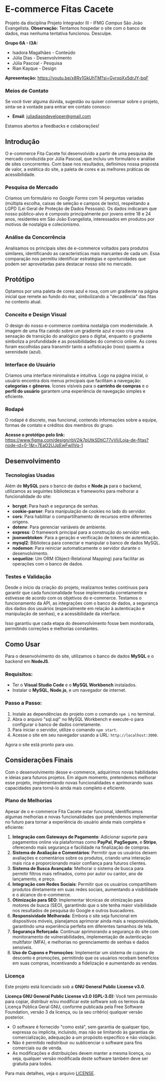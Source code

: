 
# E-commerce Fitas Cacete

Projeto da disciplina Projeto Integrador III - IFMG *Campus* São João Evangelista.
**Observação:** Tentamos hospedar o site com o banco de dados, mas nenhuma tentativa funcionou. Desculpe.

**Grupo 6A - I3A:**
- Isadora Magalhães - Conteúdo
- Júlia Dias - Desenvolvimento
- Júlia Pascoal - Pesquisa
- Rian Kayque - Design

**Apresentação:** https://youtu.be/x8Rv1GkUhTM?si=GyrxpXx5drJY-bqF


### Meios de Contato
Se você tiver alguma dúvida, sugestão ou quiser conversar sobre o projeto, sinta-se à vontade para entrar em contato conosco:

- **Email**: juliadiasndeveloper@gmail.com

Estamos abertos a feedbacks e colaborações!


## Introdução
O e-commerce Fita Cacete foi desenvolvido a partir de uma pesquisa de mercado conduzida por Júlia Pascoal, que incluiu um formulário e análise de sites concorrentes. Com base nos resultados, definimos nossa proposta de valor, a estética do site, a paleta de cores e as melhores práticas de acessibilidade.

### Pesquisa de Mercado
Criamos um formulário no *Google Forms* com 14 perguntas variadas (múltipla escolha, caixas de seleção e campos de texto), respeitando a LGPD (Lei Geral de Proteção de Dados Pessoais). Os dados indicaram que nosso público-alvo é composto principalmente por jovens entre 18 e 24 anos, residentes em São João Evangelista, interessados em produtos por motivos de nostalgia e colecionismo.

### Análise da Concorrência
Analisamos os principais sites de e-commerce voltados para produtos similares, identificando as características mais marcantes de cada um. Essa comparação nos permitiu identificar estratégias e oportunidades que podem ser aproveitadas para destacar nosso site no mercado.

## Protótipo
Optamos por uma paleta de cores azul e roxa, com um gradiente na página inicial que remete ao fundo do mar, simbolizando a "decadência" das fitas no contexto atual.

### Conceito e Design Visual
O design do nosso e-commerce combina nostalgia com modernidade. A imagem de uma fita caindo sobre um gradiente azul e roxo cria uma sensação de transição do analógico para o digital, enquanto o gradiente simboliza a profundidade e as possibilidades do comércio online. As cores foram escolhidas para transmitir tanto a sofisticação (roxo) quanto a serenidade (azul).

### Interface do Usuário
Criamos uma interface minimalista e intuitiva. Logo na página inicial, o usuário encontra dois menus principais que facilitam a navegação: **categorias** e **gêneros**. Ícones visíveis para o **carrinho de compras** e o **perfil do usuário** garantem uma experiência de navegação simples e eficiente.

### Rodapé
O rodapé é discreto, mas funcional, contendo informações sobre a equipe, formas de contato e créditos dos membros do grupo.

**Acesse o protótipo pelo link:** https://www.figma.com/design/rbV2ik7pUtkSDtiC77vVli/Loja-de-fitas?node-id=0-1&t=7EaO2UJpEwFwIIVq-1

## Desenvolvimento


### Tecnologias Usadas
Além de **MySQL** para o banco de dados e **Node.js** para o backend, utilizamos as seguintes bibliotecas e frameworks para melhorar a funcionalidade do site:

- **bcrypt**: Para hash e segurança de senhas.
- **cookie-parser**: Para manipulação de cookies no lado do servidor.
- **cors**: Para habilitar o compartilhamento de recursos entre diferentes origens.
- **dotenv**: Para gerenciar variáveis de ambiente.
- **express**: O framework principal para a construção do servidor web.
- **jsonwebtoken**: Para a geração e verificação de tokens de autenticação.
- **mysql2**: Biblioteca para conectar e manipular o banco de dados MySQL.
- **nodemon**: Para reiniciar automaticamente o servidor durante o desenvolvimento.
- **sequelize**: Um ORM (Object-Relational Mapping) para facilitar as operações com o banco de dados.

### Testes e Validação
Desde o início da criação do projeto, realizamos testes contínuos para garantir que cada funcionalidade fosse implementada corretamente e estivesse de acordo com os objetivos do e-commerce. Testamos o funcionamento da API, as integrações com o banco de dados, a segurança dos dados dos usuários (especialmente em relação à autenticação e manipulação de senhas), e a acessibilidade da interface.

Isso garantiu que cada etapa do desenvolvimento fosse bem monitorada, permitindo correções e melhorias constantes.


## Como Usar

Para o desenvolvimento do site, utilizamos o banco de dados **MySQL** e o backend em **NodeJS**.

### Requisitos:
- Ter o **Visual Studio Code** e o **MySQL Workbench** instalados.
- Instalar o **MySQL**, **Node.js**, e um navegador de internet.

### Passo a Passo:
1. Instale as dependências do projeto com o comando `npm i` no terminal.
2. Abra o arquivo "sql.sql" no MySQL Workbench e execute-o para configurar o banco de dados corretamente.
3. Para iniciar o servidor, utilize o comando `npm start`.
4. Acesse o site em seu navegador usando a URL: `http://localhost:3000`.

Agora o site está pronto para uso.


## Considerações Finais
Com o desenvolvimento desse e-commerce, adquirimos novas habilidades e ideias para futuros projetos. Em algum momento, pretendemos melhorar esse projeto, implementando novas funcionalidades e aprimorando suas capacidades para torná-lo ainda mais completo e eficiente.

### Plano de Melhorias
Apesar de o e-commerce Fita Cacete estar funcional, identificamos algumas melhorias e novas funcionalidades que pretendemos implementar no futuro para tornar a experiência do usuário ainda mais completa e eficiente:

1. **Integração com Gateways de Pagamento**: Adicionar suporte para pagamentos online via plataformas como **PayPal**, **PagSeguro**, e **Stripe**, oferecendo mais segurança e facilidade na finalização de compras.
2. **Sistema de Avaliação e Comentários**: Permitir que os usuários deixem avaliações e comentários sobre os produtos, criando uma interação mais rica e proporcionando maior confiança para futuros clientes.
3. **Sistema de Busca Avançada**: Melhorar o sistema de busca para permitir filtros mais refinados, como por autor ou cantor, ano de lançamento, e preço.
4. **Integração com Redes Sociais**: Permitir que os usuários compartilhem produtos diretamente em suas redes sociais, aumentando a visibilidade e o alcance do e-commerce.
5. **Otimização para SEO**: Implementar técnicas de otimização para motores de busca (SEO), garantindo que o site tenha maior visibilidade nos resultados de pesquisa do Google e outros buscadores.
6. **Responsividade Melhorada**: Embora o site seja funcional em dispositivos móveis, planejamos aprimorar ainda mais a responsividade, garantindo uma experiência perfeita em diferentes tamanhos de tela.
7. **Segurança Reforçada**: Continuar aprimorando a segurança do site com monitoramento de vulnerabilidades, implementação de autenticação multifator (MFA), e melhorias no gerenciamento de senhas e dados sensíveis.
8. **Uso de Cupons e Promoções**: Implementar um sistema de cupons de desconto e promoções, permitindo que os usuários recebam benefícios em suas compras, incentivando a fidelização e aumentando as vendas.


### Licença
Este projeto está licenciado sob a **GNU General Public License v3.0**.

**Licença GNU General Public License v3.0 (GPL-3.0):**
Você tem permissão para copiar, distribuir e/ou modificar este software sob os termos da Licença Pública Geral GNU, conforme publicada pela Free Software Foundation, versão 3 da licença, ou (a seu critério) qualquer versão posterior.

- O software é fornecido "como está", sem garantia de qualquer tipo, expressa ou implícita, incluindo, mas não se limitando às garantias de comercialização, adequação a um propósito específico e não violação.
- Não é permitido redistribuir ou sublicenciar o software para fins comerciais ou de venda.
- As modificações e distribuições devem manter a mesma licença, ou seja, qualquer versão modificada deste software também deve ser gratuita para todos.

Para mais detalhes, veja o arquivo [LICENSE](https://www.gnu.org/licenses/gpl-3.0.html).

